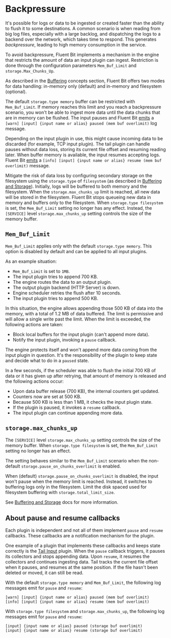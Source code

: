 # Backpressure

It's possible for logs or data to be ingested or created faster than the ability to flush it to some destinations. A common scenario is when reading from big log files, especially with a large backlog, and dispatching the logs to a backend over the network, which takes time to respond. This generates _backpressure_, leading to high memory consumption in the service.

To avoid backpressure, Fluent Bit implements a mechanism in the engine that restricts the amount of data an input plugin can ingest. Restriction is done through the configuration parameters `Mem_Buf_Limit` and `storage.Max_Chunks_Up`.

As described in the [Buffering](../concepts/buffering.md) concepts section, Fluent Bit offers two modes for data handling: in-memory only (default) and in-memory and filesystem (optional).

The default `storage.type memory` buffer can be restricted with `Mem_Buf_Limit`. If memory reaches this limit and you reach a backpressure scenario, you won't be able to ingest more data until the data chunks that are in memory can be flushed. The input pauses and Fluent Bit [emits](https://github.com/fluent/fluent-bit/blob/v2.0.0/src/flb_input_chunk.c#L1334) a `[warn] [input] {input name or alias} paused (mem buf overlimit)` log message.

Depending on the input plugin in use, this might cause incoming data to be discarded (for example, TCP input plugin). The tail plugin can handle pauses without data loss, storing its current file offset and resuming reading later. When buffer memory is available, the input resumes accepting logs. Fluent Bit [emits](https://github.com/fluent/fluent-bit/blob/v2.0.0/src/flb_input_chunk.c#L1277) a `[info] [input] {input name or alias} resume (mem buf overlimit)` message.

Mitigate the risk of data loss by configuring secondary storage on the filesystem using the `storage.type` of `filesystem` (as described in [Buffering and Storage](buffering-and-storage.md)). Initially, logs will be buffered to both memory and the filesystem. When the `storage.max_chunks_up` limit is reached, all new data will be stored in the filesystem. Fluent Bit stops queueing new data in memory and buffers only to the filesystem. When `storage.type filesystem` is set, the `Mem_Buf_Limit` setting no longer has any effect. Instead, the `[SERVICE]` level `storage.max_chunks_up` setting controls the size of the memory buffer.

## `Mem_Buf_Limit`

`Mem_Buf_Limit` applies only with the default `storage.type memory`. This option is disabled by default and can be applied to all input plugins.

As an example situation:

- `Mem_Buf_Limit` is set to `1MB`.
- The input plugin tries to append 700&nbsp;KB.
- The engine routes the data to an output plugin.
- The output plugin backend (HTTP Server) is down.
- Engine scheduler retries the flush after 10 seconds.
- The input plugin tries to append 500&nbsp;KB.

In this situation, the engine allows appending those 500&nbsp;KB of data into the memory, with a total of 1.2&nbsp;MB of data buffered. The limit is permissive and will allow a single write past the limit. When the limit is exceeded, the following actions are taken:

- Block local buffers for the input plugin (can't append more data).
- Notify the input plugin, invoking a `pause` callback.

The engine protects itself and won't append more data coming from the input plugin in question. It's the responsibility of the plugin to keep state and decide what to do in a `paused` state.

In a few seconds, if the scheduler was able to flush the initial 700&nbsp;KB of data or it has given up after retrying, that amount of memory is released and the following actions occur:

- Upon data buffer release (700&nbsp;KB), the internal counters get updated.
- Counters now are set at 500&nbsp;KB.
- Because 500&nbsp;KB is less than 1&nbsp;MB, it checks the input plugin state.
- If the plugin is paused, it invokes a `resume` callback.
- The input plugin can continue appending more data.

## `storage.max_chunks_up`

The `[SERVICE]` level `storage.max_chunks_up` setting controls the size of the memory buffer. When `storage.type filesystem` is set, the `Mem_Buf_Limit` setting no longer has an effect.

The setting behaves similar to the `Mem_Buf_Limit` scenario when the non-default `storage.pause_on_chunks_overlimit` is enabled.

When (default) `storage.pause_on_chunks_overlimit` is disabled, the input won't pause when the memory limit is reached. Instead, it switches to buffering logs only in the filesystem. Limit the disk spaced used for filesystem buffering with `storage.total_limit_size`.

See [Buffering and Storage](buffering-and-storage.md) docs for more information.

## About pause and resume callbacks

Each plugin is independent and not all of them implement `pause` and `resume` callbacks. These callbacks are a notification mechanism for the plugin.

One example of a plugin that implements these callbacks and keeps state correctly is the [Tail Input](../pipeline/inputs/tail.md) plugin. When the `pause` callback triggers, it pauses its collectors and stops appending data. Upon `resume`, it resumes the collectors and continues ingesting data. Tail tracks the current file offset when it pauses, and resumes at the same position. If the file hasn't been deleted or moved, it can still be read.

With the default `storage.type memory` and `Mem_Buf_Limit`, the following log messages emit for `pause` and `resume`:

```text
[warn] [input] {input name or alias} paused (mem buf overlimit)
[info] [input] {input name or alias} resume (mem buf overlimit)
```

With `storage.type filesystem` and `storage.max_chunks_up`, the following log messages emit for `pause` and `resume`:

```text
[input] {input name or alias} paused (storage buf overlimit)
[input] {input name or alias} resume (storage buf overlimit)
```